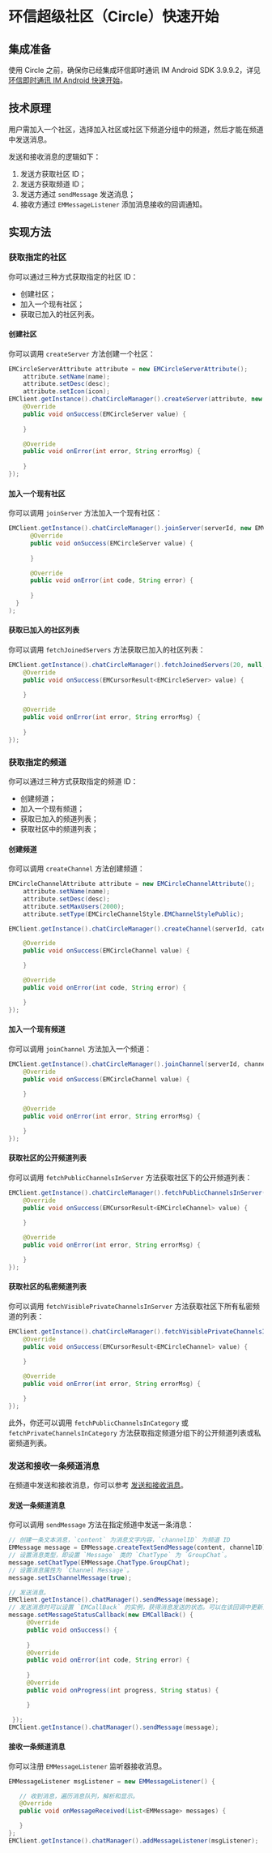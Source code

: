 # 环信超级社区（Circle）快速开始

## 集成准备

使用 Circle 之前，确保你已经集成环信即时通讯 IM Android SDK 3.9.9.2，详见 [环信即时通讯 IM Android 快速开始](/document/android/quickstart.html)。

## 技术原理

用户需加入一个社区，选择加入社区或社区下频道分组中的频道，然后才能在频道中发送消息。

发送和接收消息的逻辑如下：

1. 发送方获取社区 ID；
2. 发送方获取频道 ID；
3. 发送方通过 `sendMessage` 发送消息；
4. 接收方通过 `EMMessageListener` 添加消息接收的回调通知。

## 实现方法

### 获取指定的社区

你可以通过三种方式获取指定的社区 ID：

- 创建社区；
- 加入一个现有社区；
- 获取已加入的社区列表。

#### 创建社区

你可以调用 `createServer` 方法创建一个社区：

```java
EMCircleServerAttribute attribute = new EMCircleServerAttribute();
    attribute.setName(name);
    attribute.setDesc(desc);
    attribute.setIcon(icon);
EMClient.getInstance().chatCircleManager().createServer(attribute, new EMValueCallBack<EMCircleServer>() {
    @Override
    public void onSuccess(EMCircleServer value) {
        
    }

    @Override
    public void onError(int error, String errorMsg) {
        
    }
});
```

#### 加入一个现有社区

你可以调用 `joinServer` 方法加入一个现有社区：

```java
EMClient.getInstance().chatCircleManager().joinServer(serverId, new EMValueCallBack<EMCircleServer>() {
      @Override
      public void onSuccess(EMCircleServer value) {
        
      }

      @Override
      public void onError(int code, String error) {
          
      }
  }
);
```

#### 获取已加入的社区列表

你可以调用 `fetchJoinedServers` 方法获取已加入的社区列表：

```java
EMClient.getInstance().chatCircleManager().fetchJoinedServers(20, null, new EMValueCallBack<EMCursorResult<EMCircleServer>>() {
    @Override
    public void onSuccess(EMCursorResult<EMCircleServer> value) {
        
    }

    @Override
    public void onError(int error, String errorMsg) {
        
    }
});
```

### 获取指定的频道

你可以通过三种方式获取指定的频道 ID：

- 创建频道；
- 加入一个现有频道；
- 获取已加入的频道列表；
- 获取社区中的频道列表；

#### 创建频道

你可以调用 `createChannel` 方法创建频道：

```java
EMCircleChannelAttribute attribute = new EMCircleChannelAttribute();
    attribute.setName(name);
    attribute.setDesc(desc);
    attribute.setMaxUsers(2000);
    attribute.setType(EMCircleChannelStyle.EMChannelStylePublic);

EMClient.getInstance().chatCircleManager().createChannel(serverId, categoryId, attribute, EMCircleChannelModeChat, new EMValueCallBack<EMCircleChannel>() {

    @Override
    public void onSuccess(EMCircleChannel value) {

    }

    @Override
    public void onError(int code, String error) {

    }
});
```

#### 加入一个现有频道

你可以调用 `joinChannel` 方法加入一个频道：

```java
EMClient.getInstance().chatCircleManager().joinChannel(serverId, channelId, new EMValueCallBack<EMCircleChannel>() {
    @Override
    public void onSuccess(EMCircleChannel value) {
        
    }

    @Override
    public void onError(int error, String errorMsg) {

    }
});
```

#### 获取社区的公开频道列表

你可以调用 `fetchPublicChannelsInServer` 方法获取社区下的公开频道列表：

```java
EMClient.getInstance().chatCircleManager().fetchPublicChannelsInServer(serverId, 20, null, new EMValueCallBack<EMCursorResult<EMCircleChannel>>() {
    @Override
    public void onSuccess(EMCursorResult<EMCircleChannel> value) {
        
    }

    @Override
    public void onError(int error, String errorMsg) {

    }
});
```

#### 获取社区的私密频道列表

你可以调用 `fetchVisiblePrivateChannelsInServer` 方法获取社区下所有私密频道的列表：

```java
EMClient.getInstance().chatCircleManager().fetchVisiblePrivateChannelsInServer(serverId, 20, null, new EMValueCallBack<EMCursorResult<EMCircleChannel>>() {
    @Override
    public void onSuccess(EMCursorResult<EMCircleChannel> value) {
        
    }

    @Override
    public void onError(int error, String errorMsg) {

    }
});
```

此外，你还可以调用 `fetchPublicChannelsInCategory` 或 `fetchPrivateChannelsInCategory` 方法获取指定频道分组下的公开频道列表或私密频道列表。

### 发送和接收一条频道消息

在频道中发送和接收消息，你可以参考 [发送和接收消息](/document/android/message_send_receive.html)。

#### 发送一条频道消息

你可以调用 `sendMessage` 方法在指定频道中发送一条消息：

```java
// 创建一条文本消息，`content` 为消息文字内容，`channelID` 为频道 ID
EMMessage message = EMMessage.createTextSendMessage(content, channelID);
// 设置消息类型，即设置 `Message` 类的 `ChatType` 为 `GroupChat`。
message.setChatType(EMMessage.ChatType.GroupChat);
// 设置消息属性为 `Channel Message`。
message.setIsChannelMessage(true);

// 发送消息。
EMClient.getInstance().chatManager().sendMessage(message);
// 发送消息时可以设置 `EMCallBack` 的实例，获得消息发送的状态。可以在该回调中更新消息的显示状态。例如消息发送失败后的提示等。
message.setMessageStatusCallback(new EMCallBack() {
     @Override
     public void onSuccess() {
         
     }
     @Override
     public void onError(int code, String error) {
         
     }
     @Override
     public void onProgress(int progress, String status) {

     }

 });
EMClient.getInstance().chatManager().sendMessage(message);
```

#### 接收一条频道消息

你可以注册 `EMMessageListener` 监听器接收消息。

```java 
EMMessageListener msgListener = new EMMessageListener() {

   // 收到消息，遍历消息队列，解析和显示。
   @Override
   public void onMessageReceived(List<EMMessage> messages) {

   }
};
EMClient.getInstance().chatManager().addMessageListener(msgListener);
```
